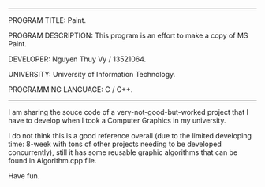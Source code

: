 * * * * * * * * * * * * * * * * * * * * * * * * * * * * * * * * * * * * * * * * * * * * * * * *
PROGRAM TITLE: Paint.

PROGRAM DESCRIPTION: This program is an effort to make a copy of MS Paint.

DEVELOPER: Nguyen Thuy Vy / 13521064.

UNIVERSITY: University of Information Technology.

PROGRAMMING LANGUAGE: C / C++.
* * * * * * * * * * * * * * * * * * * * * * * * * * * * * * * * * * * * * * * * * * * * * * * *

I am sharing the souce code of a very-not-good-but-worked project that I have to develop when I took a Computer Graphics in my university.

I do not think this is a good reference overall (due to the limited developing time: 8-week with tons of other projects needing to be developed concurrently), still it has some reusable graphic algorithms that can be found in Algorithm.cpp file.

Have fun.
